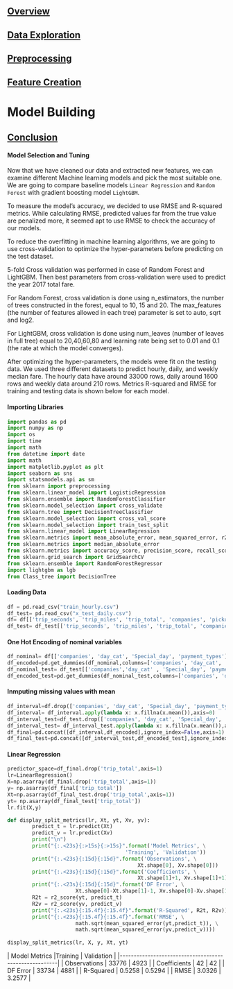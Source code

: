 ## [Overview](../index.md)

## [Data Exploration](../data_exploration/exploration.md)

## [Preprocessing](../preprocessing/cleaning.md)

## [Feature Creation](../feature_creation/features.md)

# Model Building

## [Conclusion](../conclusion/conclusion.md)

#### Model Selection and Tuning

Now that we have cleaned our data and extracted new features, we can examine different Machine learning models and pick the most suitable one. We are going to compare baseline models `Linear Regression` and `Random Forest` with gradient boosting model `LightGBM`.

To measure the model’s accuracy, we decided to use RMSE and R-squared metrics. While calculating RMSE, predicted values far from the true value are penalized more, it seemed apt to use RMSE to check the accuracy of our models. 

To reduce the overfitting in machine learning algorithms, we are going to use cross-validation to optimize the hyper-parameters before predicting on the test dataset.

5-fold Cross validation was performed in case of Random Forest and LightGBM. Then best parameters from cross-validation were used to predict the year 2017 total fare. 

For Random Forest, cross validation is done using n_estimators, the number of trees constructed in the forest, equal to 10, 15 and 20. The max_features (the number of features allowed in each tree) parameter is set to auto, sqrt and log2.

For LightGBM, cross validation is done using num_leaves (number of leaves in full tree) equal to 20,40,60,80 and learning rate being set to 0.01 and 0.1 (the rate at which the model converges).

After optimizing the hyper-parameters, the models were fit on the testing data. We used three different datasets to predict hourly, daily, and weekly median fare. The hourly data have around 33000 rows, daily around 1600 rows and weekly data around 210 rows. Metrics R-squared and RMSE for training and testing data is shown below for each model.

#### Importing Libraries
```python
import pandas as pd
import numpy as np
import os
import time
import math
from datetime import date
import math
import matplotlib.pyplot as plt
import seaborn as sns
import statsmodels.api as sm
from sklearn import preprocessing
from sklearn.linear_model import LogisticRegression
from sklearn.ensemble import RandomForestClassifier
from sklearn.model_selection import cross_validate
from sklearn.tree import DecisionTreeClassifier
from sklearn.model_selection import cross_val_score
from sklearn.model_selection import train_test_split
from sklearn.linear_model import LinearRegression
from sklearn.metrics import mean_absolute_error, mean_squared_error, r2_score
from sklearn.metrics import median_absolute_error
from sklearn.metrics import accuracy_score, precision_score, recall_score
from sklearn.grid_search import GridSearchCV
from sklearn.ensemble import RandomForestRegressor
import lightgbm as lgb
from Class_tree import DecisionTree
```

#### Loading Data

```python
df = pd.read_csv("train_hourly.csv")
df_test= pd.read_csv("x_test_daily.csv")
df= df[['trip_seconds', 'trip_miles', 'trip_total', 'companies', 'pickup_latitude', 'pickup_longitude', 'dropoff_latitude', 'dropoff_longitude', 'hourfloat', 'hourfloat_sin', 'hourfloat_cos','payment_types', 'day_num', 'day_sin','day_cos','yearfloat', 'year_cos','year_sin', 'monthfloat',  'month_cos', 'month_sin', 'PRCP', 'SNWD', 'SNOW', 'TMAX', 'AWND', 'day_cat', 'Special_day']]
df_test= df_test[['trip_seconds', 'trip_miles', 'trip_total', 'companies','pickup_latitude', 'pickup_longitude', 'dropoff_latitude', 'payment_types', 'dropoff_longitude', 'hourfloat','hourfloat_sin', 'hourfloat_cos','day_num', 'day_sin','day_cos', 'yearfloat', 'year_cos','year_sin', 'monthfloat', 'month_cos', 'month_sin', 'PRCP', 'SNWD', 'SNOW', 'TMAX', 'AWND', 'day_cat', 'Special_day']]
```
#### One Hot Encoding of nominal variables
```python
df_nominal= df[['companies', 'day_cat', 'Special_day', 'payment_types']]
df_encoded=pd.get_dummies(df_nominal,columns=['companies', 'day_cat', 'Special_day', 'payment_types'],drop_first=False)
df_nominal_test= df_test[['companies','day_cat' , 'Special_day', 'payment_types']]
df_encoded_test=pd.get_dummies(df_nominal_test,columns=['companies', 'day_cat', 'Special_day', 'payment_types'],drop_first=False)
```

#### Inmputing missing values with mean
```python
df_interval=df.drop(['companies', 'day_cat', 'Special_day', 'payment_types'] ,axis=1).copy()
df_interval= df_interval.apply(lambda x: x.fillna(x.mean()),axis=0)
df_interval_test=df_test.drop(['companies', 'day_cat', 'Special_day', 'payment_types'] ,axis=1).copy()
df_interval_test= df_interval_test.apply(lambda x: x.fillna(x.mean()),axis=0)
df_final=pd.concat([df_interval,df_encoded],ignore_index=False,axis=1)
df_final_test=pd.concat([df_interval_test,df_encoded_test],ignore_index=False,axis=1)
```
#### Linear Regression

```python
predictor_space=df_final.drop('trip_total',axis=1)
lr=LinearRegression()
X=np.asarray(df_final.drop('trip_total',axis=1))   
y= np.asarray(df_final['trip_total'])
Xt=np.asarray(df_final_test.drop('trip_total',axis=1))   
yt= np.asarray(df_final_test['trip_total'])
lr.fit(X,y)

def display_split_metrics(lr, Xt, yt, Xv, yv):
        predict_t = lr.predict(Xt)
        predict_v = lr.predict(Xv)
        print("\n")
        print("{:.<23s}{:>15s}{:>15s}".format('Model Metrics', \
                                      'Training', 'Validation'))
        print("{:.<23s}{:15d}{:15d}".format('Observations', \
                                          Xt.shape[0], Xv.shape[0]))
        print("{:.<23s}{:15d}{:15d}".format('Coefficients', \
                                          Xt.shape[1]+1, Xv.shape[1]+1))
        print("{:.<23s}{:15d}{:15d}".format('DF Error', \
                      Xt.shape[0]-Xt.shape[1]-1, Xv.shape[0]-Xv.shape[1]-1))
        R2t = r2_score(yt, predict_t)
        R2v = r2_score(yv, predict_v)
        print("{:.<23s}{:15.4f}{:15.4f}".format('R-Squared', R2t, R2v))
        print("{:.<23s}{:15.4f}{:15.4f}".format('RMSE', \
                      math.sqrt(mean_squared_error(yt,predict_t)), \
                      math.sqrt(mean_squared_error(yv,predict_v))))
        
display_split_metrics(lr, X, y, Xt, yt)
```
| Model Metrics      |Training      |  Validation |
|-------------------------------------------------------|
| Observations       |   33776      |     4923    |
| Coefficients       |      42      |       42    |
| DF Error           |   33734      |     4881    |
| R-Squared          |  0.5258      |   0.5294    |
| RMSE               |  3.0326      |   3.2577    |
 
